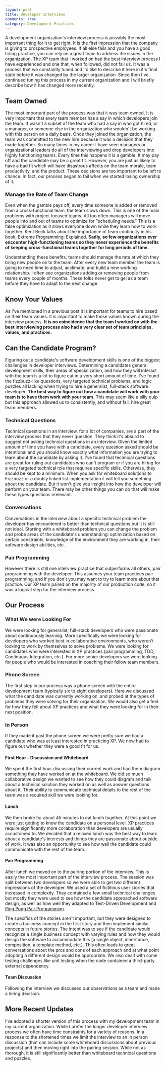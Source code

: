 ```yaml
---
layout: post
title: Developer Interviews
comments: true
category: Development Practices
---
```

A development organization's interview process is possibly the most important thing for it to get right. It is the first impression that the company is giving to prospective employees. If all else fails and you have a good hiring practice, you can rely on a great team to address the issues in the organization. The XP team that I worked on had the best interview process I have experienced and one that, when followed, did not fail us. It was a process that we constantly tuned and I'd like to describe it here in it's final state before it was changed by the larger organization. Since then I've continued tuning this process in my current organization and I will briefly describe how it has changed more recently.

## Team Owned

The most important part of the process was that it was team owned. It is very important that every team member has a say in which developers join the team. It wasn't a subset of the team who had a say in who got hired, or a manager, or someone else in the organization who wouldn't be working with this person on a daily basis. Once they joined the organization, the team was committed to the new hire because it was a decision that they made together. So many times in my career I have seen managers or organizational leaders do all of the interviewing and drop developers into highly functioning teams. Every time this happens it is a gamble. It may pay off and the candidate may be a great fit. However, you are just as likely to have a bad fit which will have disastrous affects on the team morale, team productivity, and the product. These decisions are too important to be left to chance. In fact, our process began to fail when we started losing ownership of it.

### Manage the Rate of Team Change

Even when the gamble pays off, every time someone is added or removed from a cross-functional team, the team slows down. This is one of the main problems with project focused teams. All too often managers will move people into and out of teams to optimize for "scheduling needs." This is a false optimization as it slows everyone down while they learn how to work together. Kent Beck talks about the importance of team continuity in his book, Extreme Programming: Explained. __Sadly, so few organizations ever encounter high-functioning teams so they never experience the benefits of keeping cross-functional teams together for long periods of time.__

Understanding these benefits, teams should manage the rate at which they bring new people on to the team. After every new team member the team is going to need time to adjust, acclimate, and build a new working relationship. I often see organizations adding or removing people from teams every couple of months. These folks never get to gel as a team before they have to adapt to the next change.   

## Know Your Values

As I've mentioned in a previous post it is important for teams to hire based on their team values. It is important to make those values known during the interview process. **It is no coincidence that the team I worked on with the best interviewing process also had a very clear set of team principles, values, and practices.**

## Can the Candidate Program?

Figuring out a candidate's software development skills is one of the biggest challenges in developer interviews. Determining a candidates general development skills, their areas of specialization, and how they will interact with the team is a lot to figure out in a very short amount of time. I've found the fizzbuzz-like questions, very targeted technical problems, and logic puzzles all lacking when trying to hire a generalist, full-stack software developer. **The best way to figure out how a candidate will work with your team is to have them work with your team.** This may seem like a silly quip but this approach allowed us to consistently, and without fail, hire great team members.

### Technical Questions

Technical questions in an interview, for a lot of companies, are a part of the interview process that they never question. They think it's absurd to suggest not asking technical questions in an interview. Given the limited amount of time you have with a candidate, every question asked should be intentional and you should know exactly what information you are trying to learn about the candidate by asking it. I've found that technical questions are great for ruling out candidates who can't program or if you are hiring for a very targeted technical role that requires specific skills. Otherwise, they should be kept to a minimum. When you ask for whiteboard solutions to Fizzbuzz or a doubly linked list implementation it will tell you something about the candidate. But it won't give you insight into how the developer will perform on your team. There may be other things you can do that will make these types questions irrelevant.

### Conversations

Conversations in the interview about a specific technical problem the developer has encountered is better than technical questions but it is still not ideal. Starting with a whiteboard problem you can change the problem and probe areas of the candidate's understanding: optimization based on certain constraints, knowledge of the environment they are working in, their software design abilities, etc.

### Pair Programming

However there is still one interview practice that outperforms all others, pair programming with the developer. This assumes your team practices pair programming, and if you don't you may want to try to learn more about that practice. Our XP team paired on the majority of our production code, so it was a logical step for the interview process.

## Our Process  

### What We were Looking For

We were looking for generalist, full-stack developers who were passionate about continuously learning. More specifically we were looking for developers who worked best in collaborative environments, who weren't looking to work by themselves to solve problems. We were looking for candidates who were interested in XP practices (pair programming, TDD, Continuous Integration, etc.). For more senior developers we were looking for people who would be interested in  coaching their fellow team members.

### Phone Screen

The first step in our process was a phone screen with the entire development team (typically six to eight developers). Here we discussed what the candidate was currently working on, and probed at the types of problems they were solving for their organization. We would also get a feel for how they felt about XP practices and what they were looking for in their next position.

### In Person

If they made it past the phone screen we were pretty sure we had a candidate who was at least interested in practicing XP. We now had to figure out whether they were a good fit for us.

#### First Hour - Discussion and Whiteboard

We spent the first hour discussing their current work and had them diagram something they have worked on at the whiteboard. We did so much collaborative design we wanted to see how they could diagram and talk about a technical solution they worked on as well as answer questions about it. Their ability to communicate technical details to the rest of the team was a required skill we were looking for.

#### Lunch

We then broke for about 45 minutes to eat lunch together. At this point we were just getting to know the candidate on a personal level. XP practices require significantly more collaboration than developers are usually accustomed to. We decided that a relaxed lunch was the best way to learn about a candidate's interests and things they are passionate about outside of work. It was also an opportunity to see how well the candidate could communicate with the rest of the team.

#### Pair Programming

After lunch we moved on to the pairing portion of the interview. This is easily the most important part of the interview process. The session was split between two developers so we were able to get two different impressions of the developer. We used a set of fictitious user stories that increased in complexity. They contained a few small technical challenges but mostly they were used to see how the candidate approached software design, as well as how well they adapted to Test-Driven Development and [Ping Pong Pair Programming](/2015-04-18-ping-pong-pair-programming.html).

The specifics of the stories aren't important, but they were designed to create a business concept in the first story and then implement similar concepts in future stories. The intent was to see if the candidate would recognize a single business concept with varying rules and how they would design the software to accommodate this (a single object, inheritance, composition, a template method, etc.). This often leads to great conversations about the pros and cons of each approach and at what point adopting a different design would be appropriate. We also dealt with some testing challenges like unit testing when the code contained a third-party external dependency.

#### Team Discussion

Following the interview we discussed our observations as a team and made a hiring decision.

## More Recent Updates

I've adopted a shorter version of this process with my development team in my current organization. While I prefer the longer developer interview process we often have time constraints for a variety of reasons. In a response to the shortened times we limit the interview to an in person discussion (that can include some whiteboard discussions about previous projects) and then moving right into the pairing session. While not as thorough, it is still significantly better than whiteboard technical questions and puzzles.  
